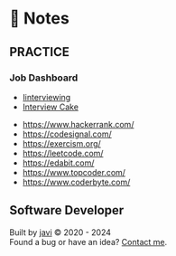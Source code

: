 # :memo: Notes
## PRACTICE
### Job Dashboard
* [Iinterviewing](https://interviewing.io/practice/)
* [Interview Cake](https://www.interviewcake.com/)
- https://www.hackerrank.com/
- https://codesignal.com/
- https://exercism.org/
- https://leetcode.com/
- https://edabit.com/
- https://www.topcoder.com/
- https://www.coderbyte.com/
## Software Developer
Built by [javi](https://github.com/javi0x00/) :copyright: 2020 - 2024  
Found a bug or have an idea? [Contact me](https://www.linkedin.com/in/javi0x00/).

